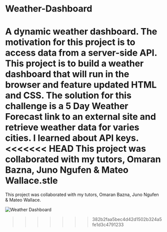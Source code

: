 # Weather-Dashboard
A dynamic weather dashboard.
The motivation for this project is to access data from a server-side API. 
This project is to build a weather dashboard that will run in the browser 
and feature updated HTML and CSS.
The solution for this challenge is a 5 Day Weather Forecast link to an external site 
and retrieve weather data for varies cities.
I learned about API keys.
<<<<<<< HEAD
This project was collaborated with my tutors, Omaran Bazna, Juno Ngufen & Mateo Wallace.stle
=======
This project was collaborated with my tutors, Omaran Bazna, Juno Ngufen & Mateo Wallace.






![Weather Dashboard](https://github.com/Ev3ryTh1ngN1c3/Weather-Dashboard/assets/143395934/dca7c42a-1b3f-4e3a-bd9c-d1926118591d)
>>>>>>> 382b2faa5bec4d42d1502b324a5fe1d3c4791233
